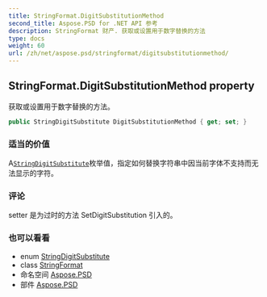 ```yaml
---
title: StringFormat.DigitSubstitutionMethod
second_title: Aspose.PSD for .NET API 参考
description: StringFormat 财产. 获取或设置用于数字替换的方法
type: docs
weight: 60
url: /zh/net/aspose.psd/stringformat/digitsubstitutionmethod/
---
```

## StringFormat.DigitSubstitutionMethod property

获取或设置用于数字替换的方法。

```csharp
public StringDigitSubstitute DigitSubstitutionMethod { get; set; }
```

### 适当的价值

A[`StringDigitSubstitute`](../../stringdigitsubstitute/)枚举值，指定如何替换字符串中因当前字体不支持而无法显示的字符。

### 评论

setter 是为过时的方法 SetDigitSubstitution 引入的。

### 也可以看看

* enum [StringDigitSubstitute](../../stringdigitsubstitute/)
* class [StringFormat](../)
* 命名空间 [Aspose.PSD](../../stringformat/)
* 部件 [Aspose.PSD](../../../)


